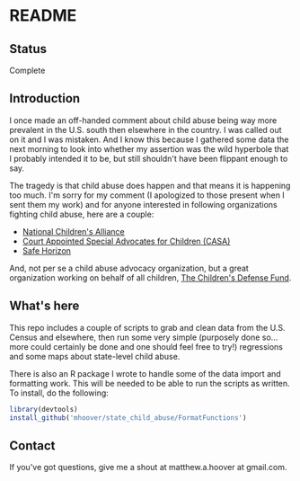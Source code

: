 # README
## Status
Complete

## Introduction
I once made an off-handed comment about child abuse being way more prevalent in the U.S. south then elsewhere in the country. I was called out on it and I was mistaken. And I know this because I gathered some data the next morning to look into whether my assertion was the wild hyperbole that I probably intended it to be, but still shouldn't have been flippant enough to say.

The tragedy is that child abuse does happen and that means it is happening too much. I'm sorry for my comment (I apologized to those present when I sent them my work) and for anyone interested in following organizations fighting child abuse, here are a couple:
- [National Children's Alliance](http://www.nationalchildrensalliance.org)
- [Court Appointed Special Advocates for Children (CASA)](http://www.casaforchildren.org)
- [Safe Horizon](http://www.safehorizon.org)

And, not per se a child abuse advocacy organization, but a great organization working on behalf of all children, [The Children's Defense Fund](http://www.childrensdefense.org).

## What's here
This repo includes a couple of scripts to grab and clean data from the U.S. Census and elsewhere, then run some very simple (purposely done so... more could certainly be done and one should feel free to try!) regressions and some maps about state-level child abuse.

There is also an R package I wrote to handle some of the data import and formatting work. This will be needed to be able to run the scripts as written. To install, do the following:

```r
library(devtools)
install_github('mhoover/state_child_abuse/FormatFunctions')
```

## Contact
If you've got questions, give me a shout at matthew.a.hoover at gmail.com.
